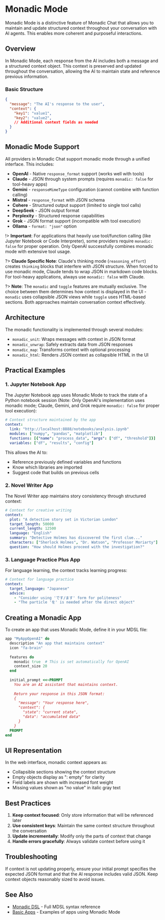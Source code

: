 # Monadic Mode

Monadic Mode is a distinctive feature of Monadic Chat that allows you to maintain and update structured context throughout your conversation with AI agents. This enables more coherent and purposeful interactions.

## Overview

In Monadic Mode, each response from the AI includes both a message and a structured context object. This context is preserved and updated throughout the conversation, allowing the AI to maintain state and reference previous information.


### Basic Structure

```json
{
  "message": "The AI's response to the user",
  "context": {
    "key1": "value1",
    "key2": "value2",
    // Additional context fields as needed
  }
}
```


## Monadic Mode Support

All providers in Monadic Chat support monadic mode through a unified interface. This includes:

- **OpenAI** - Native `response_format` support (works well with tools)
- **Claude** - JSON through system prompts (requires `monadic: false` for tool-heavy apps)
- **Gemini** - `responseMimeType` configuration (cannot combine with function calling)
- **Mistral** - `response_format` with JSON schema
- **Cohere** - Structured output support (limited to single tool calls)
- **DeepSeek** - JSON output format
- **Perplexity** - Structured response capabilities
- **Grok** - JSON format support (incompatible with tool execution)
- **Ollama** - `format: "json"` option

!> **Important**: For applications that heavily use tool/function calling (like Jupyter Notebook or Code Interpreter), some providers require `monadic: false` for proper operation. Only OpenAI successfully combines monadic mode with extensive tool usage.

?> **Claude Specific Note**: Claude's thinking mode (`reasoning_effort`) creates `thinking` blocks that interfere with JSON structure. When forced to use monadic mode, Claude tends to wrap JSON in markdown code blocks. For tool-heavy applications, always use `monadic: false` with Claude.

?> **Note**: The `monadic` and `toggle` features are mutually exclusive. The choice between them determines how context is displayed in the UI - `monadic` uses collapsible JSON views while `toggle` uses HTML-based sections. Both approaches maintain conversation context effectively.

## Architecture

The monadic functionality is implemented through several modules:

- `monadic_unit`: Wraps messages with context in JSON format
- `monadic_unwrap`: Safely extracts data from JSON responses
- `monadic_map`: Transforms context with optional processing
- `monadic_html`: Renders JSON context as collapsible HTML in the UI

## Practical Examples

### 1. Jupyter Notebook App

The Jupyter Notebook app uses Monadic Mode to track the state of a Python notebook session (Note: Only OpenAI's implementation uses monadic mode; Claude, Gemini, and Grok require `monadic: false` for proper tool execution):

```yaml
# Context structure maintained by the app
context:
  link: "http://localhost:8888/notebooks/analysis.ipynb"
  modules: ["numpy", "pandas", "matplotlib"]
  functions: [{"name": "process_data", "args": ["df", "threshold"]}]
  variables: ["df", "results", "config"]
```

This allows the AI to:
- Reference previously defined variables and functions
- Know which libraries are imported
- Suggest code that builds on previous cells

### 2. Novel Writer App

The Novel Writer app maintains story consistency through structured context:

```yaml
# Context for creative writing
context:
  plot: "A detective story set in Victorian London"
  target_length: 50000
  current_length: 12500
  language: "English"
  summary: "Detective Holmes has discovered the first clue..."
  characters: ["Sherlock Holmes", "Dr. Watson", "Professor Moriarty"]
  question: "How should Holmes proceed with the investigation?"
```

### 3. Language Practice Plus App

For language learning, the context tracks learning progress:

```yaml
# Context for language practice
context:
  target_language: "Japanese"
  advice: 
    - "Consider using 'です/ます' form for politeness"
    - "The particle 'を' is needed after the direct object"
```

## Creating a Monadic App

To create an app that uses Monadic Mode, define it in your MDSL file:

```ruby
app "MyAppOpenAI" do
  description "An app that maintains context"
  icon "fa-brain"
  
  features do
    monadic true  # This is set automatically for OpenAI
    context_size 20
  end
  
  initial_prompt <<~PROMPT
    You are an AI assistant that maintains context.
    
    Return your response in this JSON format:
    {
      "message": "Your response here",
      "context": {
        "state": "current state",
        "data": "accumulated data"
      }
    }
  PROMPT
end
```

## UI Representation

In the web interface, monadic context appears as:
- Collapsible sections showing the context structure
- Empty objects display as ": empty" for clarity
- Field labels are shown with increased font weight
- Missing values shown as "no value" in italic gray text

## Best Practices

1. **Keep context focused**: Only store information that will be referenced later
2. **Use consistent keys**: Maintain the same context structure throughout the conversation
3. **Update incrementally**: Modify only the parts of context that change
4. **Handle errors gracefully**: Always validate context before using it

## Troubleshooting

If context is not updating properly, ensure your initial prompt specifies the expected JSON format and that the AI response includes valid JSON. Keep context objects reasonably sized to avoid issues.

## See Also

- [Monadic DSL](./monadic_dsl.md) - Full MDSL syntax reference
- [Basic Apps](../basic-apps/) - Examples of apps using Monadic Mode